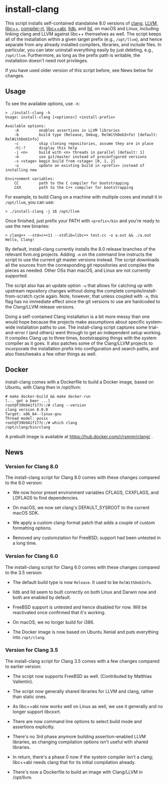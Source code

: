 install-clang
=============

This script installs self-contained standalone 8.0 versions of [clang][1],
[LLVM][2], [libc++][3], [compiler-rt][4], [libc++abi][5], [lldb][6],
and [lld][7], on macOS and Linux, including linking clang and LLVM
against libc++ themselves as well. The script keeps all of the
installation within a given target prefix (e.g., `/opt/llvm`), and
hence separate from any already installed compilers, libraries, and
include files. In particular, you can later uninstall everything
easily by just deleting, e.g., `/opt/llvm`. Furthermore, as long as
the prefix path is writable, the installation doesn't need root
privileges.

If you have used older version of this script before, see News below
for changes.

Usage
-----

To see the available options, use `-h`:

    > ./install-clang -h
    Usage: install-clang [<options>] <install-prefix>

    Available options:
        -A         enables assertions in LLVM libraries
        -b         build type (Release, Debug, RelWithDebInfo) [default: RelWithDebInfo]
        -c         skip cloning repositories, assume they are in place
        -h|-?      display this help
        -j <n>     build with <n> threads in parallel [default: 1]
        -m         use git/master instead of preconfigured versions
        -s <stage> begin build from <stage> [0, 1, 2]
        -u         update an existing build in <prefix> instead of installing new

    Environment variables:
        CC         path to the C compiler for bootstrapping
        CXX        path to the C++ compiler for bootstrapping

For example, to build Clang on a machine with multiple cores and
install it in `/opt/llvm`, you can use:

    > ./install-clang -j 16 /opt/llvm

Once finished, just prefix your PATH with `<prefix>/bin` and you're
ready to use the new binaries:

    > clang++ --std=c++11 --stdlib=libc++ test.cc -o a.out && ./a.out
    Hello, Clang!

By default, install-clang currently installs the 8.0 release branches
of the relevant llvm.org projects. Adding `-m` on the command line
instructs the script to use the current git master versions instead.
The script downloads all the sources from the corresponding git
repositories and compiles the pieces as needed. Other OSs than macOS,
and Linux are not currently supported.

The script also has an update option `-u` that allows for catching up
with upstream repository changes without doing the complete
compile/install-from-scratch cycle again. Note, however, that unless
coupled with `-m`, this flag has no immediate effect since the git
versions to use are hardcoded to the Clang/LLVM release versions.

Doing a self-contained Clang installation is a bit more messy
than one would hope because the projects make assumptions about
specific system-wide installation paths to use. The install-clang
script captures some trial-and-error I (and others) went through to
get an independent setup working. It compiles Clang up to three
times, bootstrapping things with the system compiler as it goes. It
also patches some of the Clang/LLVM projects to incorporate the installation
prefix into configuration and search paths, and also fixes/tweaks a few
other things as well.

Docker
------

install-clang comes with a Dockerfile to build a Docker image, based
on Ubuntu, with Clang then in /opt/llvm:

    # make docker-build && make docker-run
    [... get a beer ...]
    root@f39b941f177c:/# clang --version
    clang version 8.0.0
    Target: x86_64--linux-gnu
    Thread model: posix
    root@f39b941f177c:/# which clang
    /opt/clang/bin/clang

A prebuilt image is available at https://hub.docker.com/r/rsmmr/clang/ .

News
----

### Version for Clang 8.0

The install-clang script for Clang 8.0 comes with these changes
compared to the 6.0 version:

* We now honor preset environment variables CFLAGS, CXXFLAGS, and
  LDFLAGS to find dependencies.

* On macOS, we now set clang's DEFAULT_SYSROOT to the current macOS
  SDK.

* We apply a custom clang-format patch that adds a couple of custom
  formatting options.

* Removed any customziation for FreeBSD; support had been untested in
  a long time.

### Version for Clang 6.0

The install-clang script for Clang 6.0 comes with these changes
compared to the 3.5 version:

* The default build type is now `Release`. It used to be
  `RelWithDebInfo`.

* lldb and lld seem to built correctly on both Linux and Darwin now
  and both are enabled by default.

* FreeBSD support is untested and hence disabled for now. Will be reactivated
  once confirmed that it's working.

* On macOS, we no longer build for i386.

* The Docker image is now based on Ubuntu Xenial and puts everything
  into `/opt/clang`.

### Version for Clang 3.5

The install-clang script for Clang 3.5 comes with a few changes
compared to earlier version:

* The script now supports FreeBSD as well. (Contributed by Matthias
  Vallentin).

* The script now generally shared libraries for LLVM and clang, rather
  than static ones.

* As libc++abi now works well on Linux as well, we use it generally
  and no longer support libcxxrt.

* There are now command line options to select build mode and
  assertions explicitly.

* There's no 3rd phase anymore building assertion-enabled LLVM
  libraries, as changing compilation options isn't useful with shared
  libraries.

* In return, there's a phase 0 now if the system compiler isn't a
  clang; libc++abi needs clang that for its initial compilation
  already.

* There's now a Dockerfile to build an image with Clang/LLVM in
  /opt/llvm.

[1]: http://clang.llvm.org
[2]: http://www.llvm.org
[3]: http://libcxx.llvm.org
[4]: http://compiler-rt.llvm.org
[5]: http://libcxxabi.llvm.org
[6]: http://lldb.llvm.org
[7]: http://lld.llvm.org
